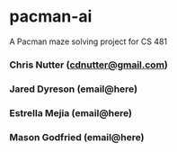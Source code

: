# pacman-ai
A Pacman maze solving project for CS 481

### Chris Nutter (cdnutter@gmail.com)
### Jared Dyreson (email@here)
### Estrella Mejia (email@here)
### Mason Godfried (email@here)
